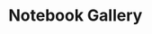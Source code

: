 # Notebook Gallery

<div style="display: flex; flex-wrap: wrap; justify-content: space-around;">

</div>